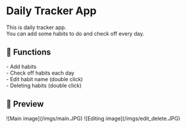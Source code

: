 <h1>Daily Tracker App</h1>

This is daily tracker app.</br>
You can add some habits to do and check off every day.

<h2>🔨 Functions</h2>
- Add habits </br>
- Check off habits each day </br>
- Edit habit name (double click) </br>
- Deleting habits (double click) </br>

<h2>🔎 Preview </h2>
![Main image](/imgs/main.JPG)
![Editing image](/imgs/edit_delete.JPG)
